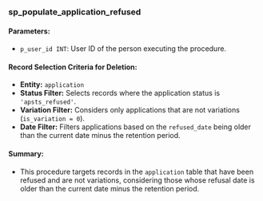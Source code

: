 ### sp_populate_application_refused

#### Parameters:
- `p_user_id INT`: User ID of the person executing the procedure.

#### Record Selection Criteria for Deletion:
- **Entity:** `application`
- **Status Filter:** Selects records where the application status is `'apsts_refused'`.
- **Variation Filter:** Considers only applications that are not variations (`is_variation = 0`).
- **Date Filter:** Filters applications based on the `refused_date` being older than the current date minus the retention period.

#### Summary:
- This procedure targets records in the `application` table that have been refused and are not variations, considering those whose refusal date is older than the current date minus the retention period.
